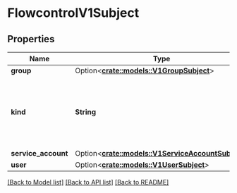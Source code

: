 # FlowcontrolV1Subject

## Properties

Name | Type | Description | Notes
------------ | ------------- | ------------- | -------------
**group** | Option<[**crate::models::V1GroupSubject**](v1.GroupSubject.md)> |  | [optional]
**kind** | **String** | `kind` indicates which one of the other fields is non-empty. Required | 
**service_account** | Option<[**crate::models::V1ServiceAccountSubject**](v1.ServiceAccountSubject.md)> |  | [optional]
**user** | Option<[**crate::models::V1UserSubject**](v1.UserSubject.md)> |  | [optional]

[[Back to Model list]](../README.md#documentation-for-models) [[Back to API list]](../README.md#documentation-for-api-endpoints) [[Back to README]](../README.md)


